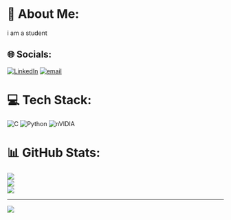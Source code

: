 # 💫 About Me:
i am a student


## 🌐 Socials:
[![LinkedIn](https://img.shields.io/badge/LinkedIn-%230077B5.svg?logo=linkedin&logoColor=white)](https://linkedin.com/in/http://www.linkedin.com/in/anusha-b-n-51b022257) [![email](https://img.shields.io/badge/Email-D14836?logo=gmail&logoColor=white)](mailto:anushabn81@gmail.com) 

# 💻 Tech Stack:
![C](https://img.shields.io/badge/c-%2300599C.svg?style=for-the-badge&logo=c&logoColor=white) ![Python](https://img.shields.io/badge/python-3670A0?style=for-the-badge&logo=python&logoColor=ffdd54) ![nVIDIA](https://img.shields.io/badge/cuda-000000.svg?style=for-the-badge&logo=nVIDIA&logoColor=green)
# 📊 GitHub Stats:
![](https://github-readme-stats.vercel.app/api?username=Anushabn20&theme=dark&hide_border=false&include_all_commits=true&count_private=false)<br/>
![](https://nirzak-streak-stats.vercel.app/?user=Anushabn20&theme=dark&hide_border=false)<br/>
![](https://github-readme-stats.vercel.app/api/top-langs/?username=Anushabn20&theme=dark&hide_border=false&include_all_commits=true&count_private=false&layout=compact)

---
[![](https://visitcount.itsvg.in/api?id=Anushabn20&icon=0&color=0)](https://visitcount.itsvg.in)

<!-- Proudly created with GPRM ( https://gprm.itsvg.in ) -->
